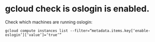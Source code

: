 # gcloud check is oslogin is enabled.

Check which machines are running oslogin:

`gcloud compute instances list --filter=“metadata.items.key[‘enable-oslogin’][‘value’]=‘true’”`
